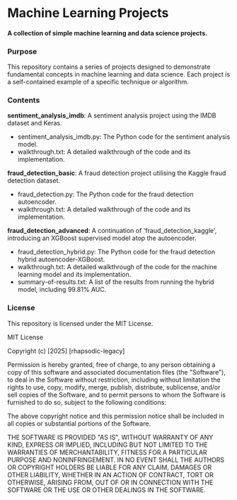 # Machine Learning Projects

#### A collection of simple machine learning and data science projects. 

### Purpose  

This repository contains a series of projects designed to demonstrate fundamental concepts in machine learning and data science. Each project is a self-contained example of a specific technique or algorithm.
   
### Contents   
  
**sentiment_analysis_imdb**: A sentiment analysis project using the IMDB dataset and Keras.    
+ sentiment_analysis_imdb.py: The Python code for the sentiment analysis model. 
+ walkthrough.txt: A detailed walkthrough of the code and its implementation.     
     
**fraud_detection_basic**: A fraud detection project utilising the Kaggle fraud detection dataset.   
+ fraud_detection.py: The Python code for the fraud detection autoencoder.      
+ walkthrough.txt: A detailed walkthrough of the code and its implementation.         
  
**fraud_detection_advanced**: A continuation of 'fraud_detection_kaggle', introducing an XGBoost supervised model atop the autoencoder. 
+ fraud_detection_hybrid.py: The Python code for the fraud detection hybrid autoencoder-XGBoost. 
+ walkthrough.txt: A detailed walkthrough of the code for the machine learning model and its implementation.
+ summary-of-results.txt: A list of the results from running the hybrid model, including 99.81% AUC.   
   
    
### License  

This repository is licensed under the MIT License.

MIT License

Copyright (c) [2025] [rhapsodic-legacy]

Permission is hereby granted, free of charge, to any person obtaining a copy
of this software and associated documentation files (the "Software"), to deal
in the Software without restriction, including without limitation the rights
to use, copy, modify, merge, publish, distribute, sublicense, and/or sell
copies of the Software, and to permit persons to whom the Software is
furnished to do so, subject to the following conditions:

The above copyright notice and this permission notice shall be included in all
copies or substantial portions of the Software.

THE SOFTWARE IS PROVIDED "AS IS", WITHOUT WARRANTY OF ANY KIND, EXPRESS OR
IMPLIED, INCLUDING BUT NOT LIMITED TO THE WARRANTIES OF MERCHANTABILITY,
FITNESS FOR A PARTICULAR PURPOSE AND NONINFRINGEMENT. IN NO EVENT SHALL THE
AUTHORS OR COPYRIGHT HOLDERS BE LIABLE FOR ANY CLAIM, DAMAGES OR OTHER
LIABILITY, WHETHER IN AN ACTION OF CONTRACT, TORT OR OTHERWISE, ARISING FROM,
OUT OF OR IN CONNECTION WITH THE SOFTWARE OR THE USE OR OTHER DEALINGS IN THE
SOFTWARE.
